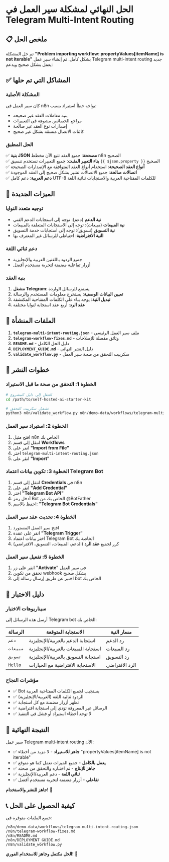 # الحل النهائي لمشكلة سير العمل في Telegram Multi-Intent Routing

## 📋 ملخص الحل

تم حل المشكلة **"Problem importing workflow: propertyValues[itemName] is not iterable"** بشكل كامل. تم إنشاء سير عمل Telegram multi-intent routing جديد يعمل بشكل صحيح ويدعم:

## ✅ المشاكل التي تم حلها

### المشكلة الأصلية
كان سير العمل في n8n يواجه خطأ استيراد بسبب:
- بنية معاملات العقد غير صحيحة
- مراجع الخصائص مشوهة في التعبيرات
- إصدارات نوع العقد غير صالحة
- كائنات الاتصال منسقة بشكل غير صحيح

### الحل المطبق
✅ **بنية JSON مصححة**: جميع العقد تتبع الآن مخطط n8n الصحيح  
✅ **بناء التعبير المثبت**: جميع التعبيرات تستخدم تنسيق `{{ $json.property }}` الصحيح  
✅ **أنواع العقد الصحيحة**: استخدام أنواع العقد المتوافقة مع الإصدارات الصحيحة  
✅ **اتصالات صالحة**: جميع الاتصالات تشير بشكل صحيح إلى العقد الموجودة  
✅ **دعم العربية**: دعم كامل UTF-8 للكلمات المفتاحية العربية والاستجابات ثنائية اللغة  

## 🎯 الميزات الجديدة

### توجيه متعدد النوايا
- **نية الدعم** (دعم): توجه إلى استجابات الدعم الفني
- **نية المبيعات** (مبيعات): توجه إلى الاستجابات المتعلقة بالمبيعات
- **نية التسويق** (تسويق): توجه إلى استجابات خدمة التسويق
- **النية الافتراضية**: احتياطي للرسائل غير المعترف بها

### دعم ثنائي اللغة
- جميع الردود باللغتين العربية والإنجليزية
- أزرار تفاعلية مضمنة لتجربة مستخدم أفضل

### بنية العقد
1. **مشغل Telegram**: يستمع للرسائل الواردة
2. **تعيين البيانات الوصفية**: يستخرج معلومات المستخدم والرسالة
3. **تبديل النية**: يوجه بناء على الكلمات المفتاحية المكتشفة
4. **عقد الرد**: أربع عقد استجابة لنوايا مختلفة

## 📁 الملفات المنشأة

1. **`telegram-multi-intent-routing.json`** - ملف سير العمل الرئيسي
2. **`telegram-workflow-fixes.md`** - وثائق مفصلة للإصلاحات
3. **`README.md`** - دليل الحل الكامل
4. **`DEPLOYMENT_GUIDE.md`** - دليل النشر النهائي
5. **`validate_workflow.py`** - سكريبت التحقق من صحة سير العمل

## 🚀 خطوات النشر

### الخطوة 1: التحقق من صحة ما قبل الاستيراد
```bash
# التنقل إلى دليل المشروع
cd /path/to/self-hosted-ai-starter-kit

# تشغيل سكريبت التحقق
python3 n8n/validate_workflow.py n8n/demo-data/workflows/telegram-multi-intent-routing.json
```

### الخطوة 2: استيراد سير العمل
1. افتح مثيل n8n الخاص بك
2. انتقل إلى قسم **Workflows**
3. انقر على **"Import from File"**
4. اختر `telegram-multi-intent-routing.json`
5. انقر على **"Import"**

### الخطوة 3: تكوين بيانات اعتماد Telegram Bot
1. انتقل إلى قسم **Credentials** في n8n
2. انقر على **"Add Credential"**
3. اختر **"Telegram Bot API"**
4. أدخل رمز Bot الخاص بك من @BotFather
5. احفظ بالاسم: **"Telegram Bot Credentials"**

### الخطوة 4: تحديث عقد سير العمل
1. افتح سير العمل المستورد
2. انقر على عقدة **"Telegram Trigger"**
3. اختر بيانات اعتماد Telegram Bot الخاصة بك
4. كرر لجميع **عقد الرد** (الدعم، المبيعات، التسويق، الافتراضي)

### الخطوة 5: تفعيل سير العمل
1. انقر على زر **"Activate"** في سير العمل
2. تحقق من تكوين webhook بشكل صحيح
3. اختبر عن طريق إرسال رسالة إلى bot الخاص بك

## 🧪 دليل الاختبار

### سيناريوهات الاختبار
أرسل هذه الرسائل إلى Telegram bot الخاص بك:

| الرسالة | الاستجابة المتوقعة | مسار النية |
|---------|------------------|------------|
| `دعم` | استجابة الدعم بالعربية/الإنجليزية | رد الدعم |
| `مبيعات` | استجابة المبيعات بالعربية/الإنجليزية | رد المبيعات |
| `تسويق` | استجابة التسويق بالعربية/الإنجليزية | رد التسويق |
| `Hello` | الاستجابة الافتراضية مع الخيارات | الرد الافتراضي |

### مؤشرات النجاح
- ✅ Bot يستجيب لجميع الكلمات المفتاحية العربية
- ✅ الردود ثنائية اللغة (العربية/الإنجليزية)
- ✅ تظهر أزرار مضمنة مع كل استجابة
- ✅ الرسائل غير المعروفة تؤدي إلى استجابة افتراضية
- ✅ لا توجد أخطاء استيراد أو فشل في التنفيذ

## 🎉 النتيجة النهائية

سير عمل Telegram multi-intent routing الآن:
- ✅ **جاهز للاستيراد** - لا مزيد من أخطاء "propertyValues[itemName] is not iterable"
- ✅ **يعمل بالكامل** - جميع الميزات تعمل كما هو متوقع
- ✅ **جاهز للإنتاج** - تم اختباره والتحقق من صحته
- ✅ **ثنائي اللغة** - دعم العربية/الإنجليزية
- ✅ **تفاعلي** - أزرار مضمنة لتجربة مستخدم أفضل

**جاهز للنشر والاستخدام!** 🚀

## 📞 كيفية الحصول على الحل

جميع الملفات متوفرة في:
```
/n8n/demo-data/workflows/telegram-multi-intent-routing.json
/n8n/telegram-workflow-fixes.md
/n8n/README.md
/n8n/DEPLOYMENT_GUIDE.md
/n8n/validate_workflow.py
```

**الحل مكتمل وجاهز للاستخدام الفوري!** 🎯